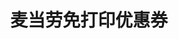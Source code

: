 ---
description: 可以应急一用。
layout: post
results:
- primaryGenreName: Travel
  version: '1.5.3'
  artworkUrl100: http://a859.phobos.apple.com/us/r1000/034/Purple6/v4/65/c1/f7/65c1f794-4aef-3623-42f5-fe42db859df8/mzl.xrxaaghu.png
  trackViewUrl: https://itunes.apple.com/cn/app/mai-dang-lao-mian-da-yin-you/id688843597?mt=8&uo=4
  artworkUrl60: http://a124.phobos.apple.com/us/r1000/035/Purple4/v4/e6/a2/c6/e6a2c666-52a3-450e-be59-455357356723/Icon.png
  userRatingCountForCurrentVersion: 5
  sellerName: XU LEI
  supportedDevices:
  - all
  genres:
  - 旅行
  trackName: 麦当劳免打印优惠券
  description: "麦当劳全国连锁餐厅优惠券大全!去麦当劳再也不用打印纸质优惠券了!出示手机即可使用,cool!全国不限地区使用,物价上涨,随时随地享受优惠乐趣。
    \n\n特色功能: \n\n「省钱省纸」无需打印,支持全国手机版优惠券使用 \n「零流量离线使用」无WIFI网络的地方也可支持离线使用,无需担心流量问题
    \n\n欢迎加入优惠券QQ群:167626467"
  price: 0
  trackId: 688843597
  releaseDate: '2013-08-21T04:39:25Z'
  screenshotUrls:
  - http://a3.mzstatic.com/us/r30/Purple4/v4/58/6e/d5/586ed5f7-b1a2-fe02-3cf3-9145df922365/screen1136x1136.jpeg
  - http://a4.mzstatic.com/us/r30/Purple4/v4/5f/d2/ef/5fd2ef08-1c76-8d6f-b0f2-7d0d129a0038/screen1136x1136.jpeg
  - http://a5.mzstatic.com/us/r30/Purple/v4/2d/87/38/2d873851-afae-0caf-1f32-d4453f65417c/screen1136x1136.jpeg
  - http://a1.mzstatic.com/us/r30/Purple6/v4/d1/2b/1b/d12b1bd6-7674-5de2-01c4-9f8387358efc/screen1136x1136.jpeg
  - http://a1.mzstatic.com/us/r30/Purple/v4/7d/2a/e0/7d2ae02e-67d5-3139-72be-d240b18d6775/screen1136x1136.jpeg
  artistViewUrl: https://itunes.apple.com/cn/artist/xu-lei/id480063342?uo=4
  primaryGenreId: 6003
  userRatingCount: 5
  averageUserRatingForCurrentVersion: 5
  kind: software
  fileSizeBytes: '6688100'
  bundleId: cn.buding.mcdonalds2013
  sellerUrl: http://www.buding.cn
  trackContentRating: 4+
  artistName: XU LEI
  trackCensoredName: 麦当劳免打印优惠券
  isGameCenterEnabled: false
  contentAdvisoryRating: 4+
  languageCodesISO2A:
  - EN
  averageUserRating: 5
  features: &a []
  wrapperType: software
  artworkUrl512: http://a859.phobos.apple.com/us/r1000/034/Purple6/v4/65/c1/f7/65c1f794-4aef-3623-42f5-fe42db859df8/mzl.xrxaaghu.png
  formattedPrice: 免费
  artistId: 480063342
  genreIds:
  - '6003'
  currency: CNY
  ipadScreenshotUrls: *a
category: 旅行
tags: tag1
resultCount: 1
title: 麦当劳免打印优惠券

---